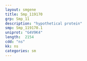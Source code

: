 ```yaml
---
layout: smgene
title: Smp_119170
grp: Smp_11
description: "hypothetical protein"
smp: Smp_119170.1
uniprot: "G4V9K4"
length:  2154
cdd: "ns"
kk: ns
categories: sm
---
```

